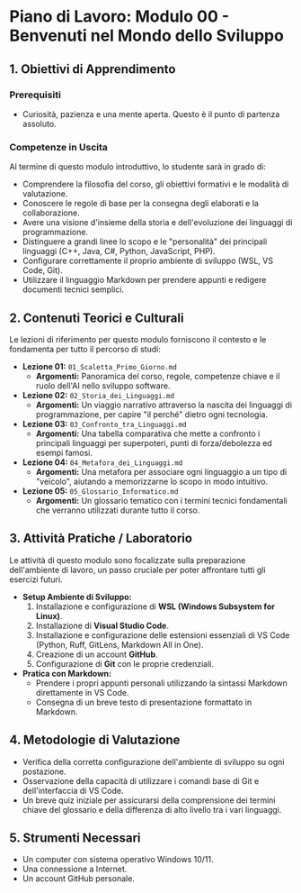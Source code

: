 # Piano di Lavoro: Modulo 00 - Benvenuti nel Mondo dello Sviluppo

## 1. Obiettivi di Apprendimento

### Prerequisiti

- Curiosità, pazienza e una mente aperta. Questo è il punto di partenza assoluto.

### Competenze in Uscita

Al termine di questo modulo introduttivo, lo studente sarà in grado di:

- Comprendere la filosofia del corso, gli obiettivi formativi e le modalità di valutazione.
- Conoscere le regole di base per la consegna degli elaborati e la collaborazione.
- Avere una visione d'insieme della storia e dell'evoluzione dei linguaggi di programmazione.
- Distinguere a grandi linee lo scopo e le "personalità" dei principali linguaggi (C++, Java, C#, Python, JavaScript, PHP).
- Configurare correttamente il proprio ambiente di sviluppo (WSL, VS Code, Git).
- Utilizzare il linguaggio Markdown per prendere appunti e redigere documenti tecnici semplici.

## 2. Contenuti Teorici e Culturali

Le lezioni di riferimento per questo modulo forniscono il contesto e le fondamenta per tutto il percorso di studi:

- **Lezione 01:** `01_Scaletta_Primo_Giorno.md`
  - **Argomenti:** Panoramica del corso, regole, competenze chiave e il ruolo dell'AI nello sviluppo software.
- **Lezione 02:** `02_Storia_dei_Linguaggi.md`
  - **Argomenti:** Un viaggio narrativo attraverso la nascita dei linguaggi di programmazione, per capire "il perché" dietro ogni tecnologia.
- **Lezione 03:** `03_Confronto_tra_Linguaggi.md`
  - **Argomenti:** Una tabella comparativa che mette a confronto i principali linguaggi per superpoteri, punti di forza/debolezza ed esempi famosi.
- **Lezione 04:** `04_Metafora_dei_Linguaggi.md`
  - **Argomenti:** Una metafora per associare ogni linguaggio a un tipo di "veicolo", aiutando a memorizzarne lo scopo in modo intuitivo.
- **Lezione 05:** `05_Glossario_Informatico.md`
  - **Argomenti:** Un glossario tematico con i termini tecnici fondamentali che verranno utilizzati durante tutto il corso.

## 3. Attività Pratiche / Laboratorio

Le attività di questo modulo sono focalizzate sulla preparazione dell'ambiente di lavoro, un passo cruciale per poter affrontare tutti gli esercizi futuri.

- **Setup Ambiente di Sviluppo:**
  1.  Installazione e configurazione di **WSL (Windows Subsystem for Linux)**.
  2.  Installazione di **Visual Studio Code**.
  3.  Installazione e configurazione delle estensioni essenziali di VS Code (Python, Ruff, GitLens, Markdown All in One).
  4.  Creazione di un account **GitHub**.
  5.  Configurazione di **Git** con le proprie credenziali.
- **Pratica con Markdown:**
  - Prendere i propri appunti personali utilizzando la sintassi Markdown direttamente in VS Code.
  - Consegna di un breve testo di presentazione formattato in Markdown.

## 4. Metodologie di Valutazione

- Verifica della corretta configurazione dell'ambiente di sviluppo su ogni postazione.
- Osservazione della capacità di utilizzare i comandi base di Git e dell'interfaccia di VS Code.
- Un breve quiz iniziale per assicurarsi della comprensione dei termini chiave del glossario e della differenza di alto livello tra i vari linguaggi.

## 5. Strumenti Necessari

- Un computer con sistema operativo Windows 10/11.
- Una connessione a Internet.
- Un account GitHub personale.
